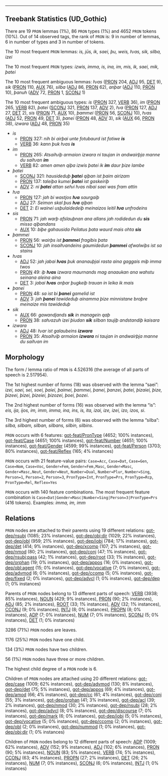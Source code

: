 

--------------------------------------------------------------------------------

## Treebank Statistics (UD_Gothic)

There are 19 `PRON` lemmas (1%), 86 `PRON` types (1%) and 4652 `PRON` tokens (10%).
Out of 14 observed tags, the rank of `PRON` is: 9 in number of lemmas, 6 in number of types and 3 in number of tokens.

The 10 most frequent `PRON` lemmas: <em>is, jūs, ik, saei, þu, weis, ƕas, sik, silba, izei</em>

The 10 most frequent `PRON` types:  <em>izwis, imma, is, ina, im, mis, ik, saei, mik, þatei</em>

The 10 most frequent ambiguous lemmas: <em>ƕas</em> ([PRON]() 204, [ADJ]() 95, [DET]() 9), <em>sik</em> ([PRON]() 110, [AUX]() 76), <em>silba</em> ([ADJ]() 86, [PRON]() 62), <em>anþar</em> ([ADJ]() 110, [PRON]() 10), <em>þanuh</em> ([ADV]() 72, [PRON]() 1, [SCONJ]() 1)

The 10 most frequent ambiguous types:  <em>is</em> ([PRON]() 327, [VERB]() 36), <em>im</em> ([PRON]() 265, [VERB]() 82), <em>þatei</em> ([SCONJ]() 321, [PRON]() 137, [ADV]() 2), <em>ƕa</em> ([PRON]() 127, [ADJ]() 27, [DET]() 2), <em>sis</em> ([PRON]() 71, [AUX]() 10), <em>þammei</em> ([PRON]() 56, [SCONJ]() 10), <em>ƕas</em> ([ADJ]() 52, [PRON]() 49, [DET]() 3), <em>þanei</em> ([PRON]() 48, [ADV]() 3), <em>sik</em> ([AUX]() 66, [PRON]() 38), <em>izwara</em> ([ADJ]() 48, [PRON]() 35)


* <em>is</em>
  * [PRON]() 327: <em>nih bi airþai unte fotubaurd ist fotiwe <b>is</b></em>
  * [VERB]() 36: <em>kann þuk ƕas <b>is</b></em>
* <em>im</em>
  * [PRON]() 265: <em>Atsaiƕiþ armaion izwara ni taujan in andwairþja manne du saiƕan <b>im</b></em>
  * [VERB]() 82: <em>amen amen qiþa izwis þatei ik <b>im</b> daur þize lambe</em>
* <em>þatei</em>
  * [SCONJ]() 321: <em>hausideduþ <b>þatei</b> qiþan ist þaim airizam</em>
  * [PRON]() 137: <em>taleiþa kumei <b>þatei</b> ist gaskeiriþ</em>
  * [ADV]() 2: <em>ni <b>þatei</b> attan seƕi ƕas nibai saei was fram attin</em>
* <em>ƕa</em>
  * [PRON]() 127: <em>jah bi wastjos <b>ƕa</b> saurgaiþ</em>
  * [ADJ]() 27: <em>Seimon skal þus <b>ƕa</b> qiþan</em>
  * [DET]() 2: <em>Ei wainei usþulaidedeiþ meinaizos leitil <b>ƕa</b> unfrodeins</em>
* <em>sis</em>
  * [PRON]() 71: <em>jah warþ afslauþnan ana allans jah rodidedun du <b>sis</b> misso qiþandans</em>
  * [AUX]() 10: <em>biþe gahausida Peilatus þata waurd mais ohta <b>sis</b></em>
* <em>þammei</em>
  * [PRON]() 56: <em>wairþs ist <b>þammei</b> fragibis þata</em>
  * [SCONJ]() 10: <em>jah insaiƕandeins gaumidedun <b>þammei</b> afwalwiþs ist sa stains</em>
* <em>ƕas</em>
  * [ADJ]() 52: <em>jah jabai <b>ƕas</b> þuk ananauþjai rasta aina gaggais miþ imma twos</em>
  * [PRON]() 49: <em>iþ <b>ƕas</b> izwara maurnands mag anaaukan ana wahstu seinana aleina aina</em>
  * [DET]() 3: <em>jabai <b>ƕas</b> anþar þugkeiþ trauan in leika ik mais</em>
* <em>þanei</em>
  * [PRON]() 48: <em>sa ist bi <b>þanei</b> gamelid ist</em>
  * [ADV]() 3: <em>jah <b>þanei</b> tawideduþ ainamma þize minnistane broþre meinaize mis tawideduþ</em>
* <em>sik</em>
  * [AUX]() 66: <em>gawandjands <b>sik</b> in managein qaþ</em>
  * [PRON]() 38: <em>saƕazuh izei þiudan <b>sik</b> silban taujiþ andstandiþ kaisara</em>
* <em>izwara</em>
  * [ADJ]() 48: <em>ƕar ist galaubeins <b>izwara</b></em>
  * [PRON]() 35: <em>Atsaiƕiþ armaion <b>izwara</b> ni taujan in andwairþja manne du saiƕan im</em>

## Morphology

The form / lemma ratio of `PRON` is 4.526316 (the average of all parts of speech is 2.517954).

The 1st highest number of forms (18) was observed with the lemma “saei”: <em>izei, saei, sei, soei, þaiei, þaimei, þammei, þanei, þanzei, þatei, þizaiei, þize, þizeei, þizei, þizeiei, þizozei, þoei, þozei</em>.

The 2nd highest number of forms (16) was observed with the lemma “is”: <em>eis, ija, ijos, im, imm, imma, ina, ins, is, ita, izai, ize, izei, izo, izos, si</em>.

The 3rd highest number of forms (6) was observed with the lemma “silba”: <em>silba, silbam, silban, silbans, silbin, silbins</em>.

`PRON` occurs with 6 features: [got-feat/PronType]() (4652; 100% instances), [got-feat/Case]() (4651; 100% instances), [got-feat/Number]() (4651; 100% instances), [got-feat/Gender]() (4599; 99% instances), [got-feat/Person]() (3703; 80% instances), [got-feat/Reflex]() (165; 4% instances)

`PRON` occurs with 21 feature-value pairs: `Case=Acc`, `Case=Dat`, `Case=Gen`, `Case=Nom`, `Case=Voc`, `Gender=Fem`, `Gender=Fem,Masc`, `Gender=Masc`, `Gender=Masc,Neut`, `Gender=Neut`, `Number=Dual`, `Number=Plur`, `Number=Sing`, `Person=1`, `Person=2`, `Person=3`, `PronType=Int`, `PronType=Prs`, `PronType=Rcp`, `PronType=Rel`, `Reflex=Yes`

`PRON` occurs with 140 feature combinations.
The most frequent feature combination is `Case=Dat|Gender=Masc|Number=Sing|Person=3|PronType=Prs` (416 tokens).
Examples: <em>imma, im, imm</em>


## Relations

`PRON` nodes are attached to their parents using 19 different relations: [got-dep/nsubj]() (1085; 23% instances), [got-dep/obj:dir]() (1029; 22% instances), [got-dep/obl]() (959; 21% instances), [got-dep/iobj]() (784; 17% instances), [got-dep/det]() (414; 9% instances), [got-dep/xcomp]() (107; 2% instances), [got-dep/nmod]() (80; 2% instances), [got-dep/conj]() (47; 1% instances), [got-dep/nsubj:pass]() (42; 1% instances), [got-dep/root]() (33; 1% instances), [got-dep/orphan]() (19; 0% instances), [got-dep/appos]() (16; 0% instances), [got-dep/obl:agent]() (15; 0% instances), [got-dep/vocative]() (7; 0% instances), [got-dep/advmod]() (6; 0% instances), [got-dep/ccomp]() (5; 0% instances), [got-dep/fixed]() (2; 0% instances), [got-dep/advcl]() (1; 0% instances), [got-dep/dep]() (1; 0% instances)

Parents of `PRON` nodes belong to 13 different parts of speech: [VERB]() (3938; 85% instances), [NOUN]() (429; 9% instances), [PRON]() (90; 2% instances), [ADJ]() (85; 2% instances), [ROOT]() (33; 1% instances), [ADV]() (32; 1% instances), [CCONJ]() (9; 0% instances), [INTJ]() (8; 0% instances), [PROPN]() (8; 0% instances), [ADP]() (7; 0% instances), [NUM]() (7; 0% instances), [SCONJ]() (5; 0% instances), [DET]() (1; 0% instances)

3286 (71%) `PRON` nodes are leaves.

1176 (25%) `PRON` nodes have one child.

134 (3%) `PRON` nodes have two children.

56 (1%) `PRON` nodes have three or more children.

The highest child degree of a `PRON` node is 6.

Children of `PRON` nodes are attached using 20 different relations: [got-dep/case]() (1009; 62% instances), [got-dep/advmod]() (130; 8% instances), [got-dep/det]() (75; 5% instances), [got-dep/appos]() (69; 4% instances), [got-dep/amod]() (66; 4% instances), [got-dep/cc]() (61; 4% instances), [got-dep/conj]() (55; 3% instances), [got-dep/orphan]() (41; 3% instances), [got-dep/acl]() (39; 2% instances), [got-dep/nmod]() (30; 2% instances), [got-dep/nsubj]() (28; 2% instances), [got-dep/advcl]() (8; 0% instances), [got-dep/discourse]() (7; 0% instances), [got-dep/mark]() (6; 0% instances), [got-dep/iobj]() (5; 0% instances), [got-dep/vocative]() (5; 0% instances), [got-dep/ccomp]() (2; 0% instances), [got-dep/obl]() (2; 0% instances), [got-dep/nummod]() (1; 0% instances), [got-dep/obj:dir]() (1; 0% instances)

Children of `PRON` nodes belong to 12 different parts of speech: [ADP]() (1009; 62% instances), [ADV]() (152; 9% instances), [ADJ]() (102; 6% instances), [PRON]() (90; 5% instances), [NOUN]() (83; 5% instances), [VERB]() (74; 5% instances), [CCONJ]() (63; 4% instances), [PROPN]() (27; 2% instances), [DET]() (26; 2% instances), [NUM]() (7; 0% instances), [SCONJ]() (6; 0% instances), [INTJ]() (1; 0% instances)

